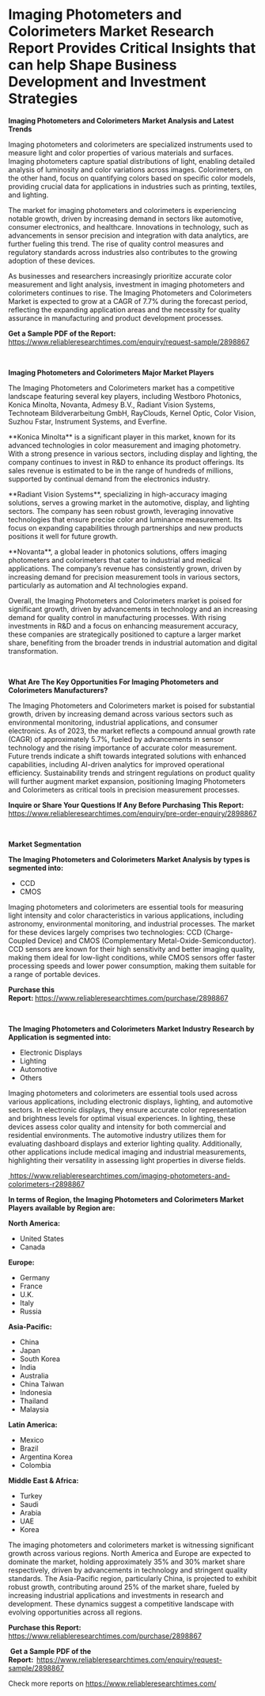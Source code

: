 <p><h1>Imaging Photometers and Colorimeters Market Research Report Provides Critical Insights that can help Shape Business Development and Investment Strategies</h1></p><p><strong>Imaging Photometers and Colorimeters Market Analysis and Latest Trends</strong></p>
<p><p>Imaging photometers and colorimeters are specialized instruments used to measure light and color properties of various materials and surfaces. Imaging photometers capture spatial distributions of light, enabling detailed analysis of luminosity and color variations across images. Colorimeters, on the other hand, focus on quantifying colors based on specific color models, providing crucial data for applications in industries such as printing, textiles, and lighting.</p><p>The market for imaging photometers and colorimeters is experiencing notable growth, driven by increasing demand in sectors like automotive, consumer electronics, and healthcare. Innovations in technology, such as advancements in sensor precision and integration with data analytics, are further fueling this trend. The rise of quality control measures and regulatory standards across industries also contributes to the growing adoption of these devices.</p><p>As businesses and researchers increasingly prioritize accurate color measurement and light analysis, investment in imaging photometers and colorimeters continues to rise. The Imaging Photometers and Colorimeters Market is expected to grow at a CAGR of 7.7% during the forecast period, reflecting the expanding application areas and the necessity for quality assurance in manufacturing and product development processes.</p></p>
<p><strong>Get a Sample PDF of the Report:&nbsp;</strong> <a href="https://www.reliableresearchtimes.com/enquiry/request-sample/2898867?utm_campaign=3532&utm_medium=2&utm_source=Github&utm_content=ia&utm_term=15032025&utm_id=imaging-photometers-and-colorimeters">https://www.reliableresearchtimes.com/enquiry/request-sample/2898867</a></p>
<p>&nbsp;</p>
<p><strong>Imaging Photometers and Colorimeters Major Market Players</strong></p>
<p><p>The Imaging Photometers and Colorimeters market has a competitive landscape featuring several key players, including Westboro Photonics, Konica Minolta, Novanta, Admesy B.V., Radiant Vision Systems, Technoteam Bildverarbeitung GmbH, RayClouds, Kernel Optic, Color Vision, Suzhou Fstar, Instrument Systems, and Everfine.</p><p>**Konica Minolta** is a significant player in this market, known for its advanced technologies in color measurement and imaging photometry. With a strong presence in various sectors, including display and lighting, the company continues to invest in R&D to enhance its product offerings. Its sales revenue is estimated to be in the range of hundreds of millions, supported by continual demand from the electronics industry.</p><p>**Radiant Vision Systems**, specializing in high-accuracy imaging solutions, serves a growing market in the automotive, display, and lighting sectors. The company has seen robust growth, leveraging innovative technologies that ensure precise color and luminance measurement. Its focus on expanding capabilities through partnerships and new products positions it well for future growth.</p><p>**Novanta**, a global leader in photonics solutions, offers imaging photometers and colorimeters that cater to industrial and medical applications. The company’s revenue has consistently grown, driven by increasing demand for precision measurement tools in various sectors, particularly as automation and AI technologies expand.</p><p>Overall, the Imaging Photometers and Colorimeters market is poised for significant growth, driven by advancements in technology and an increasing demand for quality control in manufacturing processes. With rising investments in R&D and a focus on enhancing measurement accuracy, these companies are strategically positioned to capture a larger market share, benefiting from the broader trends in industrial automation and digital transformation.</p></p>
<p>&nbsp;</p>
<p><strong>What Are The Key Opportunities For Imaging Photometers and Colorimeters Manufacturers?</strong></p>
<p><p>The Imaging Photometers and Colorimeters market is poised for substantial growth, driven by increasing demand across various sectors such as environmental monitoring, industrial applications, and consumer electronics. As of 2023, the market reflects a compound annual growth rate (CAGR) of approximately 5.7%, fueled by advancements in sensor technology and the rising importance of accurate color measurement. Future trends indicate a shift towards integrated solutions with enhanced capabilities, including AI-driven analytics for improved operational efficiency. Sustainability trends and stringent regulations on product quality will further augment market expansion, positioning Imaging Photometers and Colorimeters as critical tools in precision measurement processes.</p></p>
<p><strong>Inquire or Share Your Questions If Any Before Purchasing This Report:</strong> <a href="https://www.reliableresearchtimes.com/enquiry/pre-order-enquiry/2898867?utm_campaign=3532&utm_medium=2&utm_source=Github&utm_content=ia&utm_term=15032025&utm_id=imaging-photometers-and-colorimeters">https://www.reliableresearchtimes.com/enquiry/pre-order-enquiry/2898867</a></p>
<p>&nbsp;</p>
<p><strong>Market Segmentation</strong></p>
<p><strong>The Imaging Photometers and Colorimeters Market Analysis by types is segmented into:</strong></p>
<p><ul><li>CCD</li><li>CMOS</li></ul></p>
<p><p>Imaging photometers and colorimeters are essential tools for measuring light intensity and color characteristics in various applications, including astronomy, environmental monitoring, and industrial processes. The market for these devices largely comprises two technologies: CCD (Charge-Coupled Device) and CMOS (Complementary Metal-Oxide-Semiconductor). CCD sensors are known for their high sensitivity and better imaging quality, making them ideal for low-light conditions, while CMOS sensors offer faster processing speeds and lower power consumption, making them suitable for a range of portable devices.</p></p>
<p><strong>Purchase this Report:&nbsp;</strong><a href="https://www.reliableresearchtimes.com/purchase/2898867?utm_campaign=3532&utm_medium=2&utm_source=Github&utm_content=ia&utm_term=15032025&utm_id=imaging-photometers-and-colorimeters">https://www.reliableresearchtimes.com/purchase/2898867</a></p>
<p>&nbsp;</p>
<p><strong>The Imaging Photometers and Colorimeters Market Industry Research by Application is segmented into:</strong></p>
<p><ul><li>Electronic Displays</li><li>Lighting</li><li>Automotive</li><li>Others</li></ul></p>
<p><p>Imaging photometers and colorimeters are essential tools used across various applications, including electronic displays, lighting, and automotive sectors. In electronic displays, they ensure accurate color representation and brightness levels for optimal visual experiences. In lighting, these devices assess color quality and intensity for both commercial and residential environments. The automotive industry utilizes them for evaluating dashboard displays and exterior lighting quality. Additionally, other applications include medical imaging and industrial measurements, highlighting their versatility in assessing light properties in diverse fields.</p></p>
<p><a href="https://www.reliableresearchtimes.com/imaging-photometers-and-colorimeters-r2898867?utm_campaign=3532&utm_medium=2&utm_source=Github&utm_content=ia&utm_term=15032025&utm_id=imaging-photometers-and-colorimeters">&nbsp;https://www.reliableresearchtimes.com/imaging-photometers-and-colorimeters-r2898867</a></p>
<p><strong>In terms of Region, the Imaging Photometers and Colorimeters Market Players available by Region are:</strong></p>
<p>
    <p> <strong> North America: </strong>
        <ul>
            <li>United States</li>
            <li>Canada</li>
        </ul>
        </p> 
    <p> <strong> Europe: </strong>
        <ul>
            <li>Germany</li>
            <li>France</li>
            <li>U.K.</li>
            <li>Italy</li>
            <li>Russia</li>
        </ul>
        </p> 
    <p> <strong> Asia-Pacific: </strong>
        <ul>
            <li>China</li>
            <li>Japan</li>
            <li>South Korea</li>
            <li>India</li>
            <li>Australia</li>
            <li>China Taiwan</li>
            <li>Indonesia</li>
            <li>Thailand</li>
            <li>Malaysia</li>
        </ul>
        </p> 
    <p> <strong> Latin America: </strong>
        <ul>
            <li>Mexico</li>
            <li>Brazil</li>
            <li>Argentina Korea</li>
            <li>Colombia</li>
        </ul>
        </p> 
    <p> <strong> Middle East & Africa: </strong>
        <ul>
            <li>Turkey</li>
            <li>Saudi</li>
            <li>Arabia</li>
            <li>UAE</li>
            <li>Korea</li>
        </ul>
    </p>
    </p>
<p><p>The imaging photometers and colorimeters market is witnessing significant growth across various regions. North America and Europe are expected to dominate the market, holding approximately 35% and 30% market share respectively, driven by advancements in technology and stringent quality standards. The Asia-Pacific region, particularly China, is projected to exhibit robust growth, contributing around 25% of the market share, fueled by increasing industrial applications and investments in research and development. These dynamics suggest a competitive landscape with evolving opportunities across all regions.</p></p>
<p><strong>Purchase this Report: </strong><a href="https://www.reliableresearchtimes.com/purchase/2898867?utm_campaign=3532&utm_medium=2&utm_source=Github&utm_content=ia&utm_term=15032025&utm_id=imaging-photometers-and-colorimeters">https://www.reliableresearchtimes.com/purchase/2898867</a></p>
<p>&nbsp;<strong>Get a Sample PDF of the Report:&nbsp;&nbsp;</strong><a href="https://www.reliableresearchtimes.com/enquiry/request-sample/2898867?utm_campaign=3532&utm_medium=2&utm_source=Github&utm_content=ia&utm_term=15032025&utm_id=imaging-photometers-and-colorimeters">https://www.reliableresearchtimes.com/enquiry/request-sample/2898867</a></p>
<p><strong></strong></p>
<p>Check more reports on <a href="https://www.reliableresearchtimes.com/?utm_campaign=3532&utm_medium=2&utm_source=Github&utm_content=ia&utm_term=15032025&utm_id=imaging-photometers-and-colorimeters">https://www.reliableresearchtimes.com/</a></p>